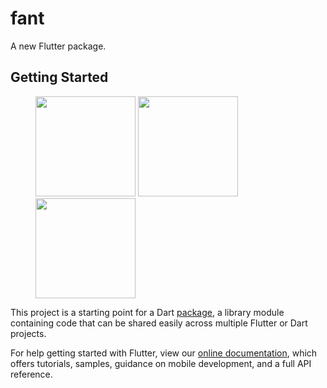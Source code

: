 # fant

A new Flutter package.

## Getting Started



<figure class="third">
    <img  width="160" src="https://github.com/yx544806988/fant/blob/master/fant_example/image/Screenshot_20200421-144658.jpg" />
    <img  width="160" src="https://github.com/yx544806988/fant/blob/master/fant_example/image/Screenshot_20200421-144658.jpg" />
    <img  width="160" src="https://github.com/yx544806988/fant/blob/master/fant_example/image/Screenshot_20200421-144658.jpg" />
</figure>



This project is a starting point for a Dart
[package](https://flutter.dev/developing-packages/),
a library module containing code that can be shared easily across
multiple Flutter or Dart projects.

For help getting started with Flutter, view our 
[online documentation](https://flutter.dev/docs), which offers tutorials, 
samples, guidance on mobile development, and a full API reference.

